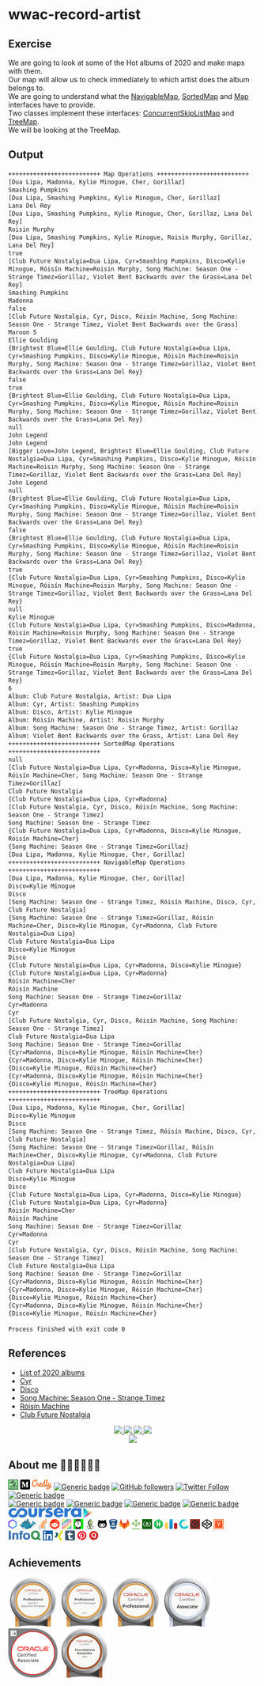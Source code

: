 # wwac-record-artist

## Exercise

We are going to look at some of the Hot albums of 2020 and make maps with them.   
Our map will allow us to check immediately to which artist does the album belongs to.   
We are going to understand what the [NavigableMap](https://docs.oracle.com/en/java/javase/11/docs/api/java.base/java/util/NavigableMap.html), [SortedMap](https://docs.oracle.com/en/java/javase/11/docs/api/java.base/java/util/SortedMap.html) and [Map](https://docs.oracle.com/en/java/javase/11/docs/api/java.base/java/util/Map.html) interfaces have to provide.  
Two classes implement these interfaces: [ConcurrentSkipListMap](https://docs.oracle.com/en/java/javase/11/docs/api/java.base/java/util/concurrent/ConcurrentSkipListMap.html) and [TreeMap](https://docs.oracle.com/en/java/javase/11/docs/api/java.base/java/util/TreeMap.html).   
We will be looking at the TreeMap.

## Output

```text
++++++++++++++++++++++++++ Map Operations ++++++++++++++++++++++++++
[Dua Lipa, Madonna, Kylie Minogue, Cher, Gorillaz]
Smashing Pumpkins
[Dua Lipa, Smashing Pumpkins, Kylie Minogue, Cher, Gorillaz]
Lana Del Rey
[Dua Lipa, Smashing Pumpkins, Kylie Minogue, Cher, Gorillaz, Lana Del Rey]
Roisin Murphy
[Dua Lipa, Smashing Pumpkins, Kylie Minogue, Roisin Murphy, Gorillaz, Lana Del Rey]
true
[Club Future Nostalgia=Dua Lipa, Cyr=Smashing Pumpkins, Disco=Kylie Minogue, Róisín Machine=Roisin Murphy, Song Machine: Season One - Strange Timez=Gorillaz, Violet Bent Backwards over the Grass=Lana Del Rey]
Smashing Pumpkins
Madonna
false
[Club Future Nostalgia, Cyr, Disco, Róisín Machine, Song Machine: Season One - Strange Timez, Violet Bent Backwards over the Grass]
Maroon 5
Ellie Goulding
{Brightest Blue=Ellie Goulding, Club Future Nostalgia=Dua Lipa, Cyr=Smashing Pumpkins, Disco=Kylie Minogue, Róisín Machine=Roisin Murphy, Song Machine: Season One - Strange Timez=Gorillaz, Violet Bent Backwards over the Grass=Lana Del Rey}
false
true
{Brightest Blue=Ellie Goulding, Club Future Nostalgia=Dua Lipa, Cyr=Smashing Pumpkins, Disco=Kylie Minogue, Róisín Machine=Roisin Murphy, Song Machine: Season One - Strange Timez=Gorillaz, Violet Bent Backwards over the Grass=Lana Del Rey}
null
John Legend
John Legend
[Bigger Love=John Legend, Brightest Blue=Ellie Goulding, Club Future Nostalgia=Dua Lipa, Cyr=Smashing Pumpkins, Disco=Kylie Minogue, Róisín Machine=Roisin Murphy, Song Machine: Season One - Strange Timez=Gorillaz, Violet Bent Backwards over the Grass=Lana Del Rey]
John Legend
null
{Brightest Blue=Ellie Goulding, Club Future Nostalgia=Dua Lipa, Cyr=Smashing Pumpkins, Disco=Kylie Minogue, Róisín Machine=Roisin Murphy, Song Machine: Season One - Strange Timez=Gorillaz, Violet Bent Backwards over the Grass=Lana Del Rey}
false
{Brightest Blue=Ellie Goulding, Club Future Nostalgia=Dua Lipa, Cyr=Smashing Pumpkins, Disco=Kylie Minogue, Róisín Machine=Roisin Murphy, Song Machine: Season One - Strange Timez=Gorillaz, Violet Bent Backwards over the Grass=Lana Del Rey}
true
{Club Future Nostalgia=Dua Lipa, Cyr=Smashing Pumpkins, Disco=Kylie Minogue, Róisín Machine=Roisin Murphy, Song Machine: Season One - Strange Timez=Gorillaz, Violet Bent Backwards over the Grass=Lana Del Rey}
null
Kylie Minogue
{Club Future Nostalgia=Dua Lipa, Cyr=Smashing Pumpkins, Disco=Madonna, Róisín Machine=Roisin Murphy, Song Machine: Season One - Strange Timez=Gorillaz, Violet Bent Backwards over the Grass=Lana Del Rey}
true
{Club Future Nostalgia=Dua Lipa, Cyr=Smashing Pumpkins, Disco=Kylie Minogue, Róisín Machine=Roisin Murphy, Song Machine: Season One - Strange Timez=Gorillaz, Violet Bent Backwards over the Grass=Lana Del Rey}
6
Album: Club Future Nostalgia, Artist: Dua Lipa
Album: Cyr, Artist: Smashing Pumpkins
Album: Disco, Artist: Kylie Minogue
Album: Róisín Machine, Artist: Roisin Murphy
Album: Song Machine: Season One - Strange Timez, Artist: Gorillaz
Album: Violet Bent Backwards over the Grass, Artist: Lana Del Rey
++++++++++++++++++++++++++ SortedMap Operations ++++++++++++++++++++++++++
null
[Club Future Nostalgia=Dua Lipa, Cyr=Madonna, Disco=Kylie Minogue, Róisín Machine=Cher, Song Machine: Season One - Strange Timez=Gorillaz]
Club Future Nostalgia
{Club Future Nostalgia=Dua Lipa, Cyr=Madonna}
[Club Future Nostalgia, Cyr, Disco, Róisín Machine, Song Machine: Season One - Strange Timez]
Song Machine: Season One - Strange Timez
{Club Future Nostalgia=Dua Lipa, Cyr=Madonna, Disco=Kylie Minogue, Róisín Machine=Cher}
{Song Machine: Season One - Strange Timez=Gorillaz}
[Dua Lipa, Madonna, Kylie Minogue, Cher, Gorillaz]
++++++++++++++++++++++++++ NavigableMap Operations ++++++++++++++++++++++++++
[Dua Lipa, Madonna, Kylie Minogue, Cher, Gorillaz]
Disco=Kylie Minogue
Disco
[Song Machine: Season One - Strange Timez, Róisín Machine, Disco, Cyr, Club Future Nostalgia]
{Song Machine: Season One - Strange Timez=Gorillaz, Róisín Machine=Cher, Disco=Kylie Minogue, Cyr=Madonna, Club Future Nostalgia=Dua Lipa}
Club Future Nostalgia=Dua Lipa
Disco=Kylie Minogue
Disco
{Club Future Nostalgia=Dua Lipa, Cyr=Madonna, Disco=Kylie Minogue}
{Club Future Nostalgia=Dua Lipa, Cyr=Madonna}
Róisín Machine=Cher
Róisín Machine
Song Machine: Season One - Strange Timez=Gorillaz
Cyr=Madonna
Cyr
[Club Future Nostalgia, Cyr, Disco, Róisín Machine, Song Machine: Season One - Strange Timez]
Club Future Nostalgia=Dua Lipa
Song Machine: Season One - Strange Timez=Gorillaz
{Cyr=Madonna, Disco=Kylie Minogue, Róisín Machine=Cher}
{Cyr=Madonna, Disco=Kylie Minogue, Róisín Machine=Cher}
{Disco=Kylie Minogue, Róisín Machine=Cher}
{Cyr=Madonna, Disco=Kylie Minogue, Róisín Machine=Cher}
{Disco=Kylie Minogue, Róisín Machine=Cher}
++++++++++++++++++++++++++ TreeMap Operations ++++++++++++++++++++++++++
[Dua Lipa, Madonna, Kylie Minogue, Cher, Gorillaz]
Disco=Kylie Minogue
Disco
[Song Machine: Season One - Strange Timez, Róisín Machine, Disco, Cyr, Club Future Nostalgia]
{Song Machine: Season One - Strange Timez=Gorillaz, Róisín Machine=Cher, Disco=Kylie Minogue, Cyr=Madonna, Club Future Nostalgia=Dua Lipa}
Club Future Nostalgia=Dua Lipa
Disco=Kylie Minogue
Disco
{Club Future Nostalgia=Dua Lipa, Cyr=Madonna, Disco=Kylie Minogue}
{Club Future Nostalgia=Dua Lipa, Cyr=Madonna}
Róisín Machine=Cher
Róisín Machine
Song Machine: Season One - Strange Timez=Gorillaz
Cyr=Madonna
Cyr
[Club Future Nostalgia, Cyr, Disco, Róisín Machine, Song Machine: Season One - Strange Timez]
Club Future Nostalgia=Dua Lipa
Song Machine: Season One - Strange Timez=Gorillaz
{Cyr=Madonna, Disco=Kylie Minogue, Róisín Machine=Cher}
{Cyr=Madonna, Disco=Kylie Minogue, Róisín Machine=Cher}
{Disco=Kylie Minogue, Róisín Machine=Cher}
{Cyr=Madonna, Disco=Kylie Minogue, Róisín Machine=Cher}
{Disco=Kylie Minogue, Róisín Machine=Cher}

Process finished with exit code 0
```

## References

-   [List of 2020 albums](https://en.wikipedia.org/wiki/List_of_2020_albums)
-   [Cyr](https://en.wikipedia.org/wiki/Cyr_(album))
-   [Disco](https://en.wikipedia.org/wiki/Disco_(Kylie_Minogue_album))
-   [Song Machine: Season One - Strange Timez](https://en.wikipedia.org/wiki/Song_Machine,_Season_One:_Strange_Timez)
-   [Róisín Machine](https://en.wikipedia.org/wiki/R%C3%B3is%C3%ADn_Machine)
-   [Club Future Nostalgia](https://en.wikipedia.org/wiki/Club_Future_Nostalgia)

<div align="center">
      <a href="https://www.youtube.com/watch?v=2AN_GRWlU7k">
         <img 
              src="https://img.youtube.com/vi/2AN_GRWlU7k/0.jpg" 
              style="width:10%;">
      </a>
      <a href="https://www.youtube.com/watch?v=l73FJBnjp28">
         <img 
              src="https://img.youtube.com/vi/l73FJBnjp28/0.jpg" 
              style="width:10%;">
      </a>
      <a href="https://www.youtube.com/watch?v=bbA5p54Rw2M">
         <img 
              src="https://img.youtube.com/vi/bbA5p54Rw2M/0.jpg" 
              style="width:10%;">
      </a>
      <a href="https://www.youtube.com/watch?v=oEzBd-UCtNQ">
         <img 
              src="https://img.youtube.com/vi/oEzBd-UCtNQ/0.jpg" 
              style="width:10%;">
      </a>
</div>
<div align="center">
      <a href="https://www.youtube.com/watch?v=m5lp8S-YgrQ">
         <img 
              src="https://img.youtube.com/vi/m5lp8S-YgrQ/0.jpg" 
              style="width:10%;">
      </a>
</div>

## About me 👨🏽‍💻🚀🏳️‍🌈

[![alt text](https://raw.githubusercontent.com/jesperancinha/project-signer/master/project-signer-templates/icons-20/JEOrgLogo-20.png "João Esperancinha Homepage")](http://joaofilipesabinoesperancinha.nl)
[![alt text](https://raw.githubusercontent.com/jesperancinha/project-signer/master/project-signer-templates/icons-20/medium-20.png "Medium")](https://medium.com/@jofisaes)
[![alt text](https://raw.githubusercontent.com/jesperancinha/project-signer/master/project-signer-templates/icons-20/credly-20.png "Credly")](https://www.credly.com/users/joao-esperancinha)
[![Generic badge](https://img.shields.io/static/v1.svg?label=Homepage&message=joaofilipesabinoesperancinha.nl&color=6495ED "João Esperancinha Homepage")](https://joaofilipesabinoesperancinha.nl/)
[![GitHub followers](https://img.shields.io/github/followers/jesperancinha.svg?label=jesperancinha&style=social "GitHub")](https://github.com/jesperancinha)
[![Twitter Follow](https://img.shields.io/twitter/follow/joaofse?label=João%20Esperancinha&style=social "Twitter")](https://twitter.com/joaofse)
[![Generic badge](https://img.shields.io/static/v1.svg?label=GitHub&message=JEsperancinhaOrg&color=yellow "jesperancinha.org dependencies")](https://github.com/JEsperancinhaOrg)   
[![Generic badge](https://img.shields.io/static/v1.svg?label=Articles&message=Across%20The%20Web&color=purple)](https://github.com/jesperancinha/project-signer/blob/master/project-signer-templates/Articles.md)
[![Generic badge](https://img.shields.io/static/v1.svg?label=Webapp&message=Image%20Train%20Filters&color=6495ED)](http://itf.joaofilipesabinoesperancinha.nl/)
[![Generic badge](https://img.shields.io/static/v1.svg?label=All%20Badges&message=Badges&color=red "All badges")](https://joaofilipesabinoesperancinha.nl/badges)
[![Generic badge](https://img.shields.io/static/v1.svg?label=Status&message=Project%20Status&color=red "Project statuses")](https://github.com/jesperancinha/project-signer/blob/master/project-signer-quality/Build.md)
[![alt text](https://raw.githubusercontent.com/jesperancinha/project-signer/master/project-signer-templates/icons-20/coursera-20.png "Coursera")](https://www.coursera.org/user/da3ff90299fa9297e283ee8e65364ffb)
[![alt text](https://raw.githubusercontent.com/jesperancinha/project-signer/master/project-signer-templates/icons-20/google-apps-20.png "Google Apps")](https://play.google.com/store/apps/developer?id=Joao+Filipe+Sabino+Esperancinha)   
[![alt text](https://raw.githubusercontent.com/jesperancinha/project-signer/master/project-signer-templates/icons-20/sonatype-20.png "Sonatype Search Repos")](https://search.maven.org/search?q=org.jesperancinha)
[![alt text](https://raw.githubusercontent.com/jesperancinha/project-signer/master/project-signer-templates/icons-20/docker-20.png "Docker Images")](https://hub.docker.com/u/jesperancinha)
[![alt text](https://raw.githubusercontent.com/jesperancinha/project-signer/master/project-signer-templates/icons-20/stack-overflow-20.png)](https://stackoverflow.com/users/3702839/joao-esperancinha)
[![alt text](https://raw.githubusercontent.com/jesperancinha/project-signer/master/project-signer-templates/icons-20/reddit-20.png "Reddit")](https://www.reddit.com/user/jesperancinha/)
[![alt text](https://raw.githubusercontent.com/jesperancinha/project-signer/master/project-signer-templates/icons-20/devto-20.png "Dev To")](https://dev.to/jofisaes)
[![alt text](https://raw.githubusercontent.com/jesperancinha/project-signer/master/project-signer-templates/icons-20/hackernoon-20.jpeg "Hackernoon")](https://hackernoon.com/@jesperancinha)
[![alt text](https://raw.githubusercontent.com/jesperancinha/project-signer/master/project-signer-templates/icons-20/codeproject-20.png "Code Project")](https://www.codeproject.com/Members/jesperancinha)
[![alt text](https://raw.githubusercontent.com/jesperancinha/project-signer/master/project-signer-templates/icons-20/github-20.png "GitHub")](https://github.com/jesperancinha)
[![alt text](https://raw.githubusercontent.com/jesperancinha/project-signer/master/project-signer-templates/icons-20/bitbucket-20.png "BitBucket")](https://bitbucket.org/jesperancinha)
[![alt text](https://raw.githubusercontent.com/jesperancinha/project-signer/master/project-signer-templates/icons-20/gitlab-20.png "GitLab")](https://gitlab.com/jesperancinha)
[![alt text](https://raw.githubusercontent.com/jesperancinha/project-signer/master/project-signer-templates/icons-20/bintray-20.png "BinTray")](https://bintray.com/jesperancinha)
[![alt text](https://raw.githubusercontent.com/jesperancinha/project-signer/master/project-signer-templates/icons-20/free-code-camp-20.jpg "FreeCodeCamp")](https://www.freecodecamp.org/jofisaes)
[![alt text](https://raw.githubusercontent.com/jesperancinha/project-signer/master/project-signer-templates/icons-20/hackerrank-20.png "HackerRank")](https://www.hackerrank.com/jofisaes)
[![alt text](https://raw.githubusercontent.com/jesperancinha/project-signer/master/project-signer-templates/icons-20/codeforces-20.png "Code Forces")](https://codeforces.com/profile/jesperancinha)
[![alt text](https://raw.githubusercontent.com/jesperancinha/project-signer/master/project-signer-templates/icons-20/codebyte-20.png "Codebyte")](https://coderbyte.com/profile/jesperancinha)
[![alt text](https://raw.githubusercontent.com/jesperancinha/project-signer/master/project-signer-templates/icons-20/codewars-20.png "CodeWars")](https://www.codewars.com/users/jesperancinha)
[![alt text](https://raw.githubusercontent.com/jesperancinha/project-signer/master/project-signer-templates/icons-20/codepen-20.png "Code Pen")](https://codepen.io/jesperancinha)
[![alt text](https://raw.githubusercontent.com/jesperancinha/project-signer/master/project-signer-templates/icons-20/hacker-news-20.png "Hacker News")](https://news.ycombinator.com/user?id=jesperancinha)
[![alt text](https://raw.githubusercontent.com/jesperancinha/project-signer/master/project-signer-templates/icons-20/infoq-20.png "InfoQ")](https://www.infoq.com/profile/Joao-Esperancinha.2/)
[![alt text](https://raw.githubusercontent.com/jesperancinha/project-signer/master/project-signer-templates/icons-20/linkedin-20.png "LinkedIn")](https://www.linkedin.com/in/joaoesperancinha/)
[![alt text](https://raw.githubusercontent.com/jesperancinha/project-signer/master/project-signer-templates/icons-20/xing-20.png "Xing")](https://www.xing.com/profile/Joao_Esperancinha/cv)
[![alt text](https://raw.githubusercontent.com/jesperancinha/project-signer/master/project-signer-templates/icons-20/tumblr-20.png "Tumblr")](https://jofisaes.tumblr.com/)
[![alt text](https://raw.githubusercontent.com/jesperancinha/project-signer/master/project-signer-templates/icons-20/pinterest-20.png "Pinterest")](https://nl.pinterest.com/jesperancinha/)
[![alt text](https://raw.githubusercontent.com/jesperancinha/project-signer/master/project-signer-templates/icons-20/quora-20.png "Quora")](https://nl.quora.com/profile/Jo%C3%A3o-Esperancinha)

## Achievements

[![Oracle Certified Professional, JEE 7 Developer](https://raw.githubusercontent.com/jesperancinha/project-signer/master/project-signer-templates/badges/oracle-certified-professional-java-ee-7-application-developer-100.png "Oracle Certified Professional, JEE7 Developer")](https://www.credly.com/badges/27a14e06-f591-4105-91ca-8c3215ef39a2)
[![Oracle Certified Professional, Java SE 11 Programmer](https://raw.githubusercontent.com/jesperancinha/project-signer/master/project-signer-templates/badges/oracle-certified-professional-java-se-11-developer-100.png "Oracle Certified Professional, Java SE 11 Programmer")](https://www.credly.com/badges/87609d8e-27c5-45c9-9e42-60a5e9283280)
[![Oracle Certified Professional, Java SE 8 Programmer](https://raw.githubusercontent.com/jesperancinha/project-signer/master/project-signer-templates/badges/oracle-certified-professional-java-se-8-programmer-100.png "Oracle Certified Professional, Java SE 8 Programmer")](https://www.credly.com/badges/92e036f5-4e11-4cff-9935-3e62266d2074)
[![Oracle Certified Associate, Java SE 8 Programmer](https://raw.githubusercontent.com/jesperancinha/project-signer/master/project-signer-templates/badges/oracle-certified-associate-java-se-8-programmer-100.png "Oracle Certified Associate, Java SE 8 Programmer")](https://www.credly.com/badges/a206436d-6fd8-4ca1-8feb-38a838446ee7)
[![Oracle Certified Associate, Java SE 7 Programmer](https://raw.githubusercontent.com/jesperancinha/project-signer/master/project-signer-templates/badges/oracle-certified-associate-java-se-7-programmer-100.png "Oracle Certified Associate, Java SE 7 Programmer")](https://www.credly.com/badges/f4c6cc1e-cb52-432b-904d-36d266112225)
[![Oracle Certified Junior Associate](https://raw.githubusercontent.com/jesperancinha/project-signer/master/project-signer-templates/badges/oracle-certified-foundations-associate-java-100.png "Oracle Certified Foundations Associate")](https://www.credly.com/badges/6db92c1e-7bca-4856-9543-0d5ed0182794)
